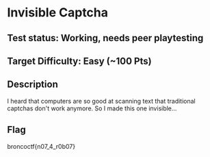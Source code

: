 # Invisible Captcha

## Test status: Working, needs peer playtesting

## Target Difficulty: Easy (~100 Pts)

## Description

I heard that computers are so good at scanning text that traditional captchas don't work anymore. So I made this one invisible...

## Flag

broncoctf{n07_4_r0b07}
